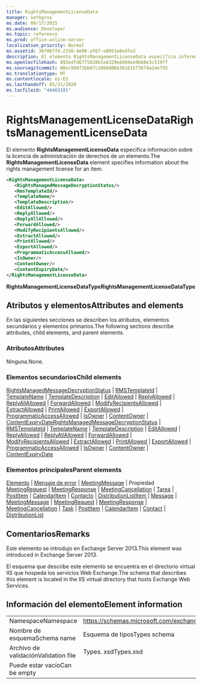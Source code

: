 ```yaml
---
title: RightsManagementLicenseData
manager: sethgros
ms.date: 09/17/2015
ms.audience: Developer
ms.topic: reference
ms.prod: office-online-server
localization_priority: Normal
ms.assetid: 38f0b7f4-2338-4e90-af67-e0951e8edfa3
description: El elemento RightsManagementLicenseData especifica información sobre la licencia de administración de derechos de un elemento.
ms.openlocfilehash: 892edfd6775838b1e6329e8db0ee9bb8e3c519ff
ms.sourcegitcommit: 88ec988f2bb67c1866d06b361615f3674a24e795
ms.translationtype: MT
ms.contentlocale: es-ES
ms.lasthandoff: 05/31/2020
ms.locfileid: "44463191"
---
```

# <a name="rightsmanagementlicensedata"></a><span data-ttu-id="bfe4b-103">RightsManagementLicenseData</span><span class="sxs-lookup"><span data-stu-id="bfe4b-103">RightsManagementLicenseData</span></span>

<span data-ttu-id="bfe4b-104">El elemento **RightsManagementLicenseData** especifica información sobre la licencia de administración de derechos de un elemento.</span><span class="sxs-lookup"><span data-stu-id="bfe4b-104">The **RightsManagementLicenseData** element specifies information about the rights management license for an item.</span></span> 
  
```XML
<RightsManagementLicenseData>
   <RightsManagedMessageDecryptionStatus/>
   <RmsTemplateId/>
   <TemplateName/>
   <TemplateDescription/>
   <EditAllowed/>
   <ReplyAllowed/>
   <ReplyAllAllowed/>
   <ForwardAllowed/>
   <ModifyRecipientsAllowed/>
   <ExtractAllowed/>
   <PrintAllowed/>
   <ExportAllowed/>
   <ProgrammaticAccessAllowed/>
   <IsOwner/>
   <ContentOwner/>
   <ContentExpiryDate/>
</RightsManagementLicenseData>
```

 <span data-ttu-id="bfe4b-105">**RightsManagementLicenseDataType**</span><span class="sxs-lookup"><span data-stu-id="bfe4b-105">**RightsManagementLicenseDataType**</span></span>
## <a name="attributes-and-elements"></a><span data-ttu-id="bfe4b-106">Atributos y elementos</span><span class="sxs-lookup"><span data-stu-id="bfe4b-106">Attributes and elements</span></span>

<span data-ttu-id="bfe4b-107">En las siguientes secciones se describen los atributos, elementos secundarios y elementos primarios.</span><span class="sxs-lookup"><span data-stu-id="bfe4b-107">The following sections describe attributes, child elements, and parent elements.</span></span>
  
### <a name="attributes"></a><span data-ttu-id="bfe4b-108">Atributos</span><span class="sxs-lookup"><span data-stu-id="bfe4b-108">Attributes</span></span>

<span data-ttu-id="bfe4b-109">Ninguna.</span><span class="sxs-lookup"><span data-stu-id="bfe4b-109">None.</span></span>
  
### <a name="child-elements"></a><span data-ttu-id="bfe4b-110">Elementos secundarios</span><span class="sxs-lookup"><span data-stu-id="bfe4b-110">Child elements</span></span>

<span data-ttu-id="bfe4b-111">[RightsManagedMessageDecryptionStatus](rightsmanagedmessagedecryptionstatus.md)  |  [RMSTemplateId](rmstemplateid.md)  |  [TemplateName](templatename.md)  |  [TemplateDescription](templatedescription.md)  |  [EditAllowed](editallowed.md)  |  [ReplyAllowed](replyallowed.md)  |  [ReplyAllAllowed](replyallallowed.md)  |  [ForwardAllowed](forwardallowed.md)  |  [ModifyRecipientsAllowed](modifyrecipientsallowed.md)  |  [ExtractAllowed](extractallowed.md)  |  [PrintAllowed](printallowed.md)  |  [ExportAllowed](exportallowed.md)  |  [ProgrammaticAccessAllowed](programmaticaccessallowed.md)  |  [IsOwner](isowner.md)  |  [ContentOwner](contentowner.md)  |  [ContentExpiryDate](contentexpirydate.md)</span><span class="sxs-lookup"><span data-stu-id="bfe4b-111">[RightsManagedMessageDecryptionStatus](rightsmanagedmessagedecryptionstatus.md) | [RMSTemplateId](rmstemplateid.md) | [TemplateName](templatename.md) | [TemplateDescription](templatedescription.md) | [EditAllowed](editallowed.md) | [ReplyAllowed](replyallowed.md) | [ReplyAllAllowed](replyallallowed.md) | [ForwardAllowed](forwardallowed.md) | [ModifyRecipientsAllowed](modifyrecipientsallowed.md) | [ExtractAllowed](extractallowed.md) | [PrintAllowed](printallowed.md) | [ExportAllowed](exportallowed.md) | [ProgrammaticAccessAllowed](programmaticaccessallowed.md) | [IsOwner](isowner.md) | [ContentOwner](contentowner.md) | [ContentExpiryDate](contentexpirydate.md)</span></span>
  
### <a name="parent-elements"></a><span data-ttu-id="bfe4b-112">Elementos principales</span><span class="sxs-lookup"><span data-stu-id="bfe4b-112">Parent elements</span></span>

<span data-ttu-id="bfe4b-113">[Elemento](item.md)  |  [Mensaje de error](message-ex15websvcsotherref.md)  |  [MeetingMessage](meetingmessage.md)  |  Propiedad [MeetingRequest](meetingrequest.md)  |  [MeetingResponse](meetingresponse.md)  |  [MeetingCancellation](meetingcancellation.md)  |  [Tarea](task.md)  |  [PostItem](postitem.md)  |  [CalendarItem](calendaritem.md)  |  [Contacto](contact.md)  |  [DistributionList](distributionlist.md)</span><span class="sxs-lookup"><span data-stu-id="bfe4b-113">[Item](item.md) | [Message](message-ex15websvcsotherref.md) | [MeetingMessage](meetingmessage.md) | [MeetingRequest](meetingrequest.md) | [MeetingResponse](meetingresponse.md) | [MeetingCancellation](meetingcancellation.md) | [Task](task.md) | [PostItem](postitem.md) | [CalendarItem](calendaritem.md) | [Contact](contact.md) | [DistributionList](distributionlist.md)</span></span>
  
## <a name="remarks"></a><span data-ttu-id="bfe4b-114">Comentarios</span><span class="sxs-lookup"><span data-stu-id="bfe4b-114">Remarks</span></span>

<span data-ttu-id="bfe4b-115">Este elemento se introdujo en Exchange Server 2013.</span><span class="sxs-lookup"><span data-stu-id="bfe4b-115">This element was introduced in Exchange Server 2013.</span></span>
  
<span data-ttu-id="bfe4b-116">El esquema que describe este elemento se encuentra en el directorio virtual IIS que hospeda los servicios Web Exchange.</span><span class="sxs-lookup"><span data-stu-id="bfe4b-116">The schema that describes this element is located in the IIS virtual directory that hosts Exchange Web Services.</span></span>
  
## <a name="element-information"></a><span data-ttu-id="bfe4b-117">Información del elemento</span><span class="sxs-lookup"><span data-stu-id="bfe4b-117">Element information</span></span>

|||
|:-----|:-----|
|<span data-ttu-id="bfe4b-118">Namespace</span><span class="sxs-lookup"><span data-stu-id="bfe4b-118">Namespace</span></span>  <br/> |https://schemas.microsoft.com/exchange/services/2006/types  <br/> |
|<span data-ttu-id="bfe4b-119">Nombre de esquema</span><span class="sxs-lookup"><span data-stu-id="bfe4b-119">Schema name</span></span>  <br/> |<span data-ttu-id="bfe4b-120">Esquema de tipos</span><span class="sxs-lookup"><span data-stu-id="bfe4b-120">Types schema</span></span>  <br/> |
|<span data-ttu-id="bfe4b-121">Archivo de validación</span><span class="sxs-lookup"><span data-stu-id="bfe4b-121">Validation file</span></span>  <br/> |<span data-ttu-id="bfe4b-122">Types. xsd</span><span class="sxs-lookup"><span data-stu-id="bfe4b-122">Types.xsd</span></span>  <br/> |
|<span data-ttu-id="bfe4b-123">Puede estar vacío</span><span class="sxs-lookup"><span data-stu-id="bfe4b-123">Can be empty</span></span>  <br/> ||
   

